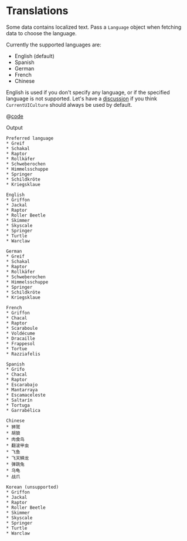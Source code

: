 # Translations

Some data contains localized text. Pass a `Language` object when fetching data to choose the language.

Currently the supported languages are:

- English (default)
- Spanish
- German
- French
- Chinese

English is used if you don't specify any language, or if the specified language is not supported. Let's have a [discussion] if you think `CurrentUICulture` should always be used by default.

@[code](../../samples/Translations/Program.cs)

Output

``` text
Preferred language
* Greif
* Schakal
* Raptor
* Rollkäfer
* Schweberochen
* Himmelsschuppe
* Springer
* Schildkröte
* Kriegsklaue

English
* Griffon
* Jackal
* Raptor
* Roller Beetle
* Skimmer
* Skyscale
* Springer
* Turtle
* Warclaw

German
* Greif
* Schakal
* Raptor
* Rollkäfer
* Schweberochen
* Himmelsschuppe
* Springer
* Schildkröte
* Kriegsklaue

French
* Griffon
* Chacal
* Raptor
* Scaraboule
* Voldécume
* Dracaille
* Frappesol
* Tortue
* Razziafelis

Spanish
* Grifo
* Chacal
* Raptor
* Escarabajo
* Mantarraya
* Escamaceleste
* Saltarín
* Tortuga
* Garrabélica

Chinese
* 狮鹫
* 胡狼
* 肉食鸟
* 翻滚甲虫
* 飞鱼
* 飞天鳞龙
* 弹跳兔
* 乌龟
* 战爪

Korean (unsupported)
* Griffon
* Jackal
* Raptor
* Roller Beetle
* Skimmer
* Skyscale
* Springer
* Turtle
* Warclaw

```

[discussion]:https://github.com/sliekens/gw2sdk/discussions/new/choose